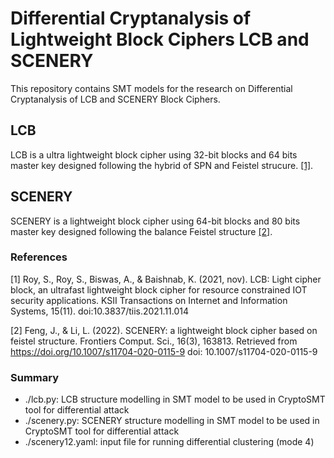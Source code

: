 # Differential Cryptanalysis of Lightweight Block Ciphers LCB and SCENERY
This repository contains SMT models for the research on Differential Cryptanalysis of LCB and SCENERY Block Ciphers.

## LCB
LCB is a ultra lightweight block cipher using 32-bit blocks and 64 bits master key designed following the hybrid of SPN and Feistel strucure. [[1]](#1).

## SCENERY
SCENERY is a lightweight block cipher using 64-bit blocks and 80 bits master key designed following the balance Feistel structure [[2]](#2).

### References
<a id="1">[1]</a> 
Roy, S., Roy, S., Biswas, A., & Baishnab, K. (2021, nov). LCB: Light cipher block, an ultrafast lightweight block cipher for resource constrained IOT security applications. KSII Transactions on Internet and Information Systems, 15(11). doi:10.3837/tiis.2021.11.014 

<a id="2">[2]</a> 
Feng, J., & Li, L. (2022). SCENERY: a lightweight block cipher based on feistel structure. Frontiers Comput. Sci., 16(3), 163813. Retrieved from https://doi.org/10.1007/s11704-020-0115-9 doi: 10.1007/s11704-020-0115-9

### Summary
- ./lcb.py: LCB structure modelling in SMT model to be used in CryptoSMT tool for differential attack
- ./scenery.py: SCENERY structure modelling in SMT model to be used in CryptoSMT tool for differential attack
- ./scenery12.yaml: input file for running differential clustering (mode 4)
